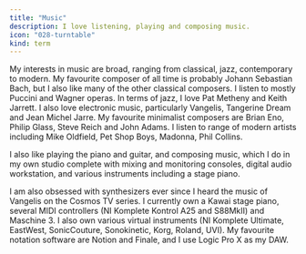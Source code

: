 ```yaml
---
title: "Music"
description: I love listening, playing and composing music.
icon: "028-turntable"
kind: term
---
```

My interests in music are broad, ranging from classical, jazz, contemporary to modern. My favourite composer of all time is probably Johann Sebastian Bach, but I also like many of the other classical composers. I listen to mostly Puccini and Wagner operas. In terms of jazz, I love Pat Metheny and Keith Jarrett. I also love electronic music, particularly Vangelis, Tangerine Dream and Jean Michel Jarre. My favourite minimalist composers are Brian Eno, Philip Glass, Steve Reich and John Adams. I listen to range of modern artists including Mike Oldfield, Pet Shop Boys, Madonna, Phil Collins.

I also like playing the piano and guitar, and composing music, which I do in my own studio complete with mixing and monitoring consoles, digital audio workstation, and various instruments including a stage piano.

I am also obsessed with synthesizers ever since I heard the music of Vangelis on the Cosmos TV series. I currently own a Kawai stage piano, several MIDI controllers (NI Komplete Kontrol A25 and S88MkII) and Maschine 3. I also own various virtual instruments (NI Komplete Ultimate, EastWest, SonicCouture, Sonokinetic, Korg, Roland, UVI). My favourite notation software are Notion and Finale, and I use Logic Pro X as my DAW.
